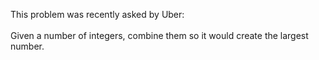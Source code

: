 This problem was recently asked by Uber:
<br><br>
Given a number of integers, combine them so it would create the largest number.

